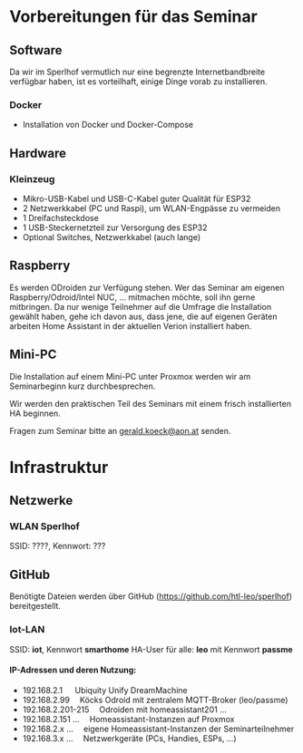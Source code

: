 # Vorbereitungen für das Seminar
## Software
Da wir im Sperlhof vermutlich nur eine begrenzte Internetbandbreite verfügbar haben, ist es vorteilhaft, einige Dinge vorab zu installieren.
### Docker
- Installation von Docker und Docker-Compose
## Hardware
### Kleinzeug
- Mikro-USB-Kabel und USB-C-Kabel guter Qualität für ESP32
- 2 Netzwerkkabel (PC und Raspi), um WLAN-Engpässe zu vermeiden
- 1 Dreifachsteckdose
- 1 USB-Steckernetzteil zur Versorgung des ESP32
- Optional Switches, Netzwerkkabel (auch lange)

## Raspberry
Es werden ODroiden zur Verfügung stehen. Wer das Seminar am eigenen Raspberry/Odroid/Intel NUC, ... mitmachen möchte, soll ihn gerne mitbringen.
Da nur wenige Teilnehmer auf die Umfrage die Installation gewählt haben, gehe ich davon aus, dass jene, die auf eigenen Geräten arbeiten Home Assistant in der aktuellen Verion installiert haben.

## Mini-PC
Die Installation auf einem Mini-PC unter Proxmox werden wir am Seminarbeginn kurz durchbesprechen.

Wir werden den praktischen Teil des Seminars mit einem frisch installierten HA beginnen.

Fragen zum Seminar bitte an gerald.koeck@aon.at senden.

# Infrastruktur
## Netzwerke
### WLAN Sperlhof
SSID: ????, Kennwort: ???

## GitHub
Benötigte Dateien werden über GitHub (https://github.com/htl-leo/sperlhof) bereitgestellt.

### Iot-LAN
SSID: **iot**, Kennwort **smarthome**
HA-User für alle: **leo** mit Kennwort **passme**

#### IP-Adressen und deren Nutzung:
- 192.168.2.1 &emsp; Ubiquity Unify DreamMachine
- 192.168.2.99 &emsp;Köcks Odroid mit zentralem MQTT-Broker (leo/passme)
- 192.168.2.201-215 &emsp;Odroiden mit homeassistant201 ...
- 192.168.2.151 ... &emsp;Homeassistant-Instanzen auf Proxmox
- 192.168.2.x ... &emsp;eigene Homeassistant-Instanzen der Seminarteilnehmer
- 192.168.3.x ... &emsp;Netzwerkgeräte (PCs, Handies, ESPs, ...)





